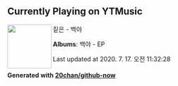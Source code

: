 ## Currently Playing on YTMusic

[<img align="left" width="100" src="https://lh3.googleusercontent.com/63U8vjgiegkbgJbJYrkIvZYnvp7GP6gh7Q7IaiM9zbBrfBK-riJzMILrGEyohWiegRSrIOFuQra7yNkJ">](https://music.youtube.com/channel/UC2xBk-gFSmnO__ZtHrXFEmg)

짙은 - 백야

**Albums**: 백야 - EP

Last updated at 2020. 7. 17. 오전 11:32:28

#### Generated with [20chan/github-now](https://github.com/20chan/github-now)


<!--
**20chan/20chan** is a ✨ _special_ ✨ repository because its `README.md` (this file) appears on your GitHub profile.

Here are some ideas to get you started:

- 🔭 I’m currently working on ...
- 🌱 I’m currently learning ...
- 👯 I’m looking to collaborate on ...
- 🤔 I’m looking for help with ...
- 💬 Ask me about ...
- 📫 How to reach me: ...
- 😄 Pronouns: ...
- ⚡ Fun fact: ...
-->
